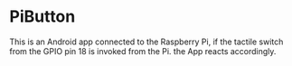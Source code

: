 # PiButton
This is an Android app connected to the Raspberry Pi, 
if the tactile switch from the GPIO pin 18 is invoked from the Pi. the App reacts accordingly.
